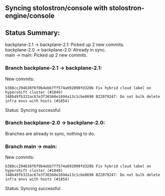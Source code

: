 ## Syncing stolostron/console with stolostron-engine/console

## Status Summary:

backplane-2.1 -> backplane-2.1: Picked up 2 new commits.  
backplane-2.0 -> backplane-2.0: Already in sync.  
main -> main: Picked up 2 new commits.  

### Branch backplane-2.1 -> backplane-2.1:

New commits:

```
b388cc294638f6f0b4ebb7ff574a692090fd320b Fix hybrid cloud label on hypershift cluster (#1849)
348b49fb322ac67e3f36560e1694a13c1cbe8690 BZ2079247: Do not bulk delete infra envs with hosts (#1854)
```

Status: Syncing successful

### Branch backplane-2.0 -> backplane-2.0:

Branches are already in sync, nothing to do.

### Branch main -> main:

New commits:

```
b388cc294638f6f0b4ebb7ff574a692090fd320b Fix hybrid cloud label on hypershift cluster (#1849)
348b49fb322ac67e3f36560e1694a13c1cbe8690 BZ2079247: Do not bulk delete infra envs with hosts (#1854)
```

Status: Syncing successful
